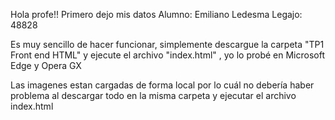 Hola profe!! Primero dejo mis datos
Alumno: Emiliano Ledesma 
Legajo: 48828

Es muy sencillo de hacer funcionar, simplemente descargue la carpeta "TP1 Front end HTML" y ejecute el archivo "index.html" , yo lo probé en Microsoft Edge y Opera GX

Las imagenes estan cargadas de forma local por lo cuál no debería haber problema al descargar todo en la misma carpeta y ejecutar el archivo index.html
